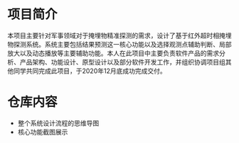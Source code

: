 # 项目简介
本项目主要针对军事领域对于掩埋物精准探测的需求，设计了基于红外超时相掩埋物探测系统。系统主要包括结果预测这一核心功能以及选择观测点辅助判断、局部放大以及动态播放等主要辅助功能。本人在此项目中主要负责软件产品的需求分析、产品架构、功能设计、原型设计以及部分软件开发工作，并组织协调项目组其他同学共同完成此项目，于2020年12月底成功完成交付。
# 仓库内容
* 整个系统设计流程的思维导图
* 核心功能截图展示
